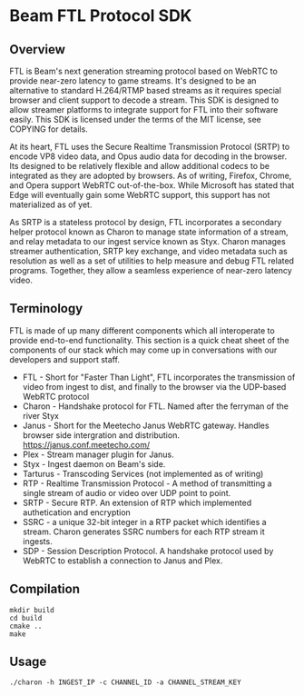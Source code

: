 # Beam FTL Protocol SDK

## Overview
FTL is Beam's next generation streaming protocol based on WebRTC to provide near-zero latency to game streams. It's designed to be an alternative to standard H.264/RTMP based streams as it requires special browser and client support to decode a stream. This SDK is designed to allow streamer platforms to integrate support for FTL into their software easily. This SDK is licensed under the terms of the MIT license, see COPYING for details.

At its heart, FTL uses the Secure Realtime Transmission Protocol (SRTP) to encode VP8 video data, and Opus audio data for decoding in the browser. Its designed to be relatively flexible and allow additional codecs to be integrated as they are adopted by browsers. As of writing, Firefox, Chrome, and Opera support WebRTC out-of-the-box. While Microsoft has stated that Edge will eventually gain some WebRTC support, this support has not materialized as of yet.

As SRTP is a stateless protocol by design, FTL incorporates a secondary helper protocol known as Charon to manage state information of a stream, and relay metadata to our ingest service known as Styx. Charon manages streamer authentication, SRTP key exchange, and video metadata such as resolution as well as a set of utilities to help measure and debug FTL related programs. Together, they allow a seamless experience of near-zero latency video.

## Terminology

FTL is made of up many different components which all interoperate to provide end-to-end functionality. This section is a quick cheat sheet of the components of our stack which may come up in conversations with our developers and support staff.

* FTL - Short for "Faster Than Light", FTL incorporates the transmission of video from ingest to dist, and finally to the browser via the UDP-based WebRTC protocol
* Charon - Handshake protocol for FTL. Named after the ferryman of the river Styx
* Janus - Short for the Meetecho Janus WebRTC gateway. Handles browser side intergration and distribution. https://janus.conf.meetecho.com/
* Plex - Stream manager plugin for Janus.
* Styx - Ingest daemon on Beam's side.
* Tarturus - Transcoding Services (not implemented as of writing)
* RTP - Realtime Transmission Protocol - A method of transmitting a single stream of audio or video over UDP point to point.
* SRTP - Secure RTP. An extension of RTP which implemented authetication and encryption
* SSRC - a unique 32-bit integer in a RTP packet which identifies a stream. Charon generates SSRC numbers for each RTP stream it ingests.
* SDP - Session Description Protocol. A handshake protocol used by WebRTC to establish a connection to Janus and Plex.

## Compilation
```
mkdir build
cd build
cmake ..
make
```

## Usage
`./charon -h INGEST_IP -c CHANNEL_ID -a CHANNEL_STREAM_KEY`
